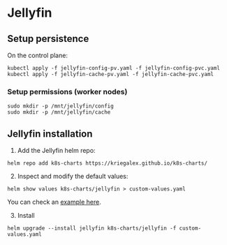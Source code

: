 # Jellyfin

## Setup persistence

On the control plane:
```console
kubectl apply -f jellyfin-config-pv.yaml -f jellyfin-config-pvc.yaml
kubectl apply -f jellyfin-cache-pv.yaml -f jellyfin-cache-pvc.yaml
```

### Setup permissions (worker nodes)

```
sudo mkdir -p /mnt/jellyfin/config
sudo mkdir -p /mnt/jellyfin/cache
```

## Jellyfin installation

1. Add the Jellyfin helm repo:
```console
helm repo add k8s-charts https://kriegalex.github.io/k8s-charts/
```

2. Inspect and modify the default values:
```console
helm show values k8s-charts/jellyfin > custom-values.yaml
```

You can check an [example here](./custom-values.yaml).

3. Install
```console
helm upgrade --install jellyfin k8s-charts/jellyfin -f custom-values.yaml
```